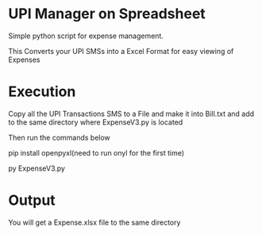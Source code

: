# UPI Manager on Spreadsheet
Simple python script for expense management.

This Converts your UPI SMSs into a Excel Format for easy viewing of Expenses

# Execution
Copy all the UPI Transactions SMS to a File and make it into Bill.txt and add to the same directory where ExpenseV3.py is located

Then run the commands below

pip install openpyxl(need to run onyl for the first time)

py ExpenseV3.py

# Output
You will get a Expense.xlsx file to the same directory


